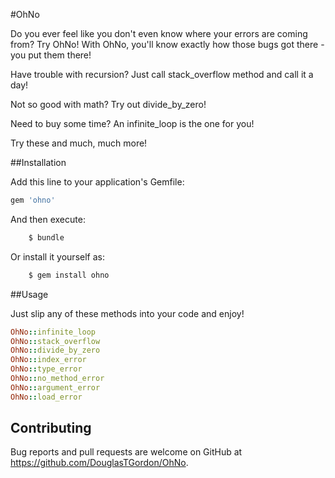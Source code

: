 #OhNo

Do you ever feel like you don't even know where your errors are coming from? Try OhNo! With OhNo, you'll know exactly how those bugs got there - you put them there!

Have trouble with recursion? Just call stack_overflow method and call it a day!

Not so good with math? Try out divide_by_zero!

Need to buy some time? An infinite_loop is the one for you!

Try these and much, much more!

##Installation

Add this line to your application's Gemfile:

```ruby
gem 'ohno'
```

And then execute:
```ruby
    $ bundle
```
Or install it yourself as:
```ruby
    $ gem install ohno
```


##Usage

Just slip any of these methods into your code and enjoy!
```ruby
OhNo::infinite_loop
OhNo::stack_overflow
OhNo::divide_by_zero
OhNo::index_error
OhNo::type_error
OhNo::no_method_error
OhNo::argument_error
OhNo::load_error
```

## Contributing

Bug reports and pull requests are welcome on GitHub at https://github.com/DouglasTGordon/OhNo.
